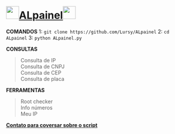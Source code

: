 # <img src="https://user-images.githubusercontent.com/70035797/126714717-01ca55e2-96d9-4514-a064-8b9a9f1fc782.gif" width="35">[ALpainel](https://www.youtube.com/channel/UCwmkiKIZHL1wscYHfIINZKw)<img src="https://user-images.githubusercontent.com/70035797/126714717-01ca55e2-96d9-4514-a064-8b9a9f1fc782.gif" width="35">
**COMANDOS**
1: `git clone https://github.com/Lursy/ALpainel`
2: `cd ALpainel`
3: `python ALpainel.py`  

**CONSULTAS**
> Consulta de IP  
> Consulta de CNPJ  
> Consulta de CEP  
> Consulta de placa  

**FERRAMENTAS**
> Root checker  
> Info números  
> Meu IP  

[**Contato para coversar sobre o script**](https://api.whatsapp.com/send/?phone=%2B994405596345&text&app_absent=0)
